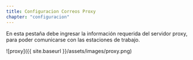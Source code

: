 ```yaml
---
title: Configuracion Correos Proxy
chapter: "configuracion"
---
```


En esta pestaña debe ingresar la información requerida del servidor proxy, para poder comunicarse con las estaciones de trabajo.


![proxy]({{ site.baseurl }}/assets/images/proxy.png)

